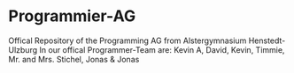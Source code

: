 # Programmier-AG
Offical Repository of the Programming AG from Alstergymnasium Henstedt-Ulzburg
In our offical Programmer-Team are: Kevin A, David, Kevin, Timmie, Mr. and Mrs. Stichel, Jonas & Jonas
